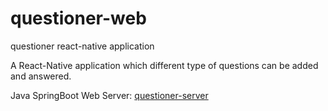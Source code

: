 # questioner-web
questioner react-native application

A React-Native application which different type of questions can be added and answered.

Java SpringBoot Web Server: [questioner-server](https://github.com/OzelAhmet/questioner-server.git)

